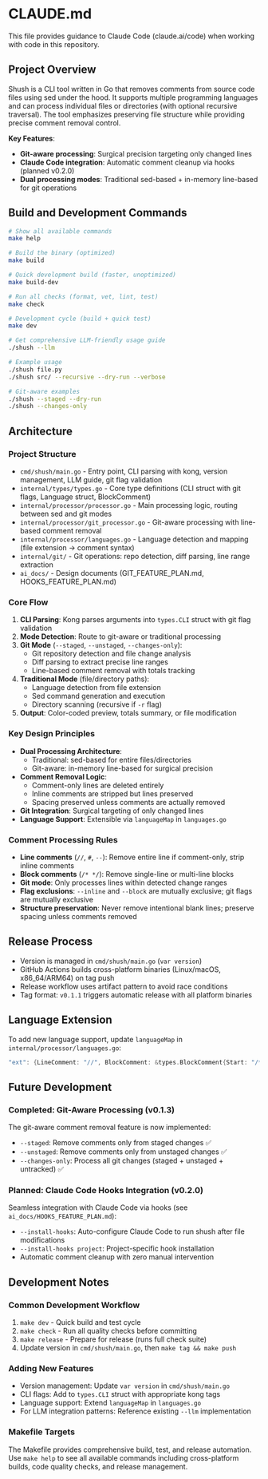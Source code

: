 # CLAUDE.md

This file provides guidance to Claude Code (claude.ai/code) when working with code in this repository.

## Project Overview

Shush is a CLI tool written in Go that removes comments from source code files using sed under the hood. It supports multiple programming languages and can process individual files or directories (with optional recursive traversal). The tool emphasizes preserving file structure while providing precise comment removal control.

**Key Features**:
- **Git-aware processing**: Surgical precision targeting only changed lines  
- **Claude Code integration**: Automatic comment cleanup via hooks (planned v0.2.0)
- **Dual processing modes**: Traditional sed-based + in-memory line-based for git operations

## Build and Development Commands

```bash
# Show all available commands
make help

# Build the binary (optimized)
make build

# Quick development build (faster, unoptimized)
make build-dev

# Run all checks (format, vet, lint, test)
make check

# Development cycle (build + quick test)
make dev

# Get comprehensive LLM-friendly usage guide
./shush --llm

# Example usage
./shush file.py
./shush src/ --recursive --dry-run --verbose

# Git-aware examples
./shush --staged --dry-run
./shush --changes-only
```

## Architecture

### Project Structure
- `cmd/shush/main.go` - Entry point, CLI parsing with kong, version management, LLM guide, git flag validation
- `internal/types/types.go` - Core type definitions (CLI struct with git flags, Language struct, BlockComment)
- `internal/processor/processor.go` - Main processing logic, routing between sed and git modes
- `internal/processor/git_processor.go` - Git-aware processing with line-based comment removal
- `internal/processor/languages.go` - Language detection and mapping (file extension → comment syntax)
- `internal/git/` - Git operations: repo detection, diff parsing, line range extraction
- `ai_docs/` - Design documents (GIT_FEATURE_PLAN.md, HOOKS_FEATURE_PLAN.md)

### Core Flow
1. **CLI Parsing**: Kong parses arguments into `types.CLI` struct with git flag validation
2. **Mode Detection**: Route to git-aware or traditional processing
3. **Git Mode** (`--staged`, `--unstaged`, `--changes-only`):
   - Git repository detection and file change analysis
   - Diff parsing to extract precise line ranges
   - Line-based comment removal with totals tracking
4. **Traditional Mode** (file/directory paths):
   - Language detection from file extension
   - Sed command generation and execution
   - Directory scanning (recursive if `-r` flag)
5. **Output**: Color-coded preview, totals summary, or file modification

### Key Design Principles
- **Dual Processing Architecture**: 
  - Traditional: sed-based for entire files/directories
  - Git-aware: in-memory line-based for surgical precision
- **Comment Removal Logic**: 
  - Comment-only lines are deleted entirely
  - Inline comments are stripped but lines preserved
  - Spacing preserved unless comments are actually removed
- **Git Integration**: Surgical targeting of only changed lines
- **Language Support**: Extensible via `languageMap` in `languages.go`

### Comment Processing Rules
- **Line comments** (`//`, `#`, `--`): Remove entire line if comment-only, strip inline comments
- **Block comments** (`/* */`): Remove single-line or multi-line blocks
- **Git mode**: Only processes lines within detected change ranges
- **Flag exclusions**: `--inline` and `--block` are mutually exclusive; git flags are mutually exclusive
- **Structure preservation**: Never remove intentional blank lines; preserve spacing unless comments removed

## Release Process

- Version is managed in `cmd/shush/main.go` (`var version`)
- GitHub Actions builds cross-platform binaries (Linux/macOS, x86_64/ARM64) on tag push
- Release workflow uses artifact pattern to avoid race conditions
- Tag format: `v0.1.1` triggers automatic release with all platform binaries

## Language Extension

To add new language support, update `languageMap` in `internal/processor/languages.go`:

```go
"ext": {LineComment: "//", BlockComment: &types.BlockComment{Start: "/*", End: "*/"}},
```

## Future Development

### Completed: Git-Aware Processing (v0.1.3)
The git-aware comment removal feature is now implemented:
- `--staged`: Remove comments only from staged changes ✅
- `--unstaged`: Remove comments only from unstaged changes ✅  
- `--changes-only`: Process all git changes (staged + unstaged + untracked) ✅

### Planned: Claude Code Hooks Integration (v0.2.0)
Seamless integration with Claude Code via hooks (see `ai_docs/HOOKS_FEATURE_PLAN.md`):
- `--install-hooks`: Auto-configure Claude Code to run shush after file modifications
- `--install-hooks project`: Project-specific hook installation
- Automatic comment cleanup with zero manual intervention

## Development Notes

### Common Development Workflow
1. `make dev` - Quick build and test cycle
2. `make check` - Run all quality checks before committing
3. `make release` - Prepare for release (runs full check suite)
4. Update version in `cmd/shush/main.go`, then `make tag && make push`

### Adding New Features
- Version management: Update `var version` in `cmd/shush/main.go`
- CLI flags: Add to `types.CLI` struct with appropriate kong tags
- Language support: Extend `languageMap` in `languages.go`
- For LLM integration patterns: Reference existing `--llm` implementation

### Makefile Targets
The Makefile provides comprehensive build, test, and release automation. Use `make help` to see all available commands including cross-platform builds, code quality checks, and release management.